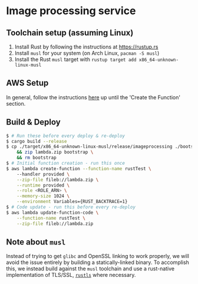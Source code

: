 ﻿# Image processing service

## Toolchain setup (assuming Linux)

1.	Install Rust by following the instructions at https://rustup.rs
2.	Install `musl` for your system (on Arch Linux, `pacman -S musl`)
3.	Install the Rust `musl` target with `rustup target add x86_64-unknown-linux-musl`

## AWS Setup

In general, follow the instructions [here][lambda-tutorial] up until the 'Create the Function' section.

[lambda-tutorial]: https://docs.aws.amazon.com/lambda/latest/dg/with-s3-example.html

## Build & Deploy

```bash
$ # Run these before every deploy & re-deploy
$ cargo build --release
$ cp ./target/x86_64-unknown-linux-musl/release/imageprocessing ./bootstrap \
	&& zip lambda.zip bootstrap \
	&& rm bootstrap
$ # Initial function creation - run this once
$ aws lambda create-function --function-name rustTest \                                   
	--handler provided \
	--zip-file fileb://lambda.zip \
	--runtime provided \
	--role <ROLE_ARN> \
    --memory-size 1024 \
	--environment Variables={RUST_BACKTRACE=1}
$ # Code update - run this before every re-deploy
$ aws lambda update-function-code \
	--function-name rustTest \
	--zip-file fileb://lambda.zip
```

## Note about `musl`

Instead of trying to get `glibc` and OpenSSL linking to work properly, we will avoid the issue entirely by building a statically-linked binary. To accomplish this, we instead build against the `musl` toolchain and use a rust-native implementation of TLS/SSL, [`rustls`] where necessary.

[`rustls`]: https://crates.io/crates/rustls
